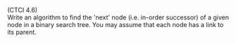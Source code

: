(CTCI 4.6)  
Write an algorithm to find the 'next' node (i.e. in-order successor) of a given
node in a binary search tree.  You may assume that each node has a link to its
parent.